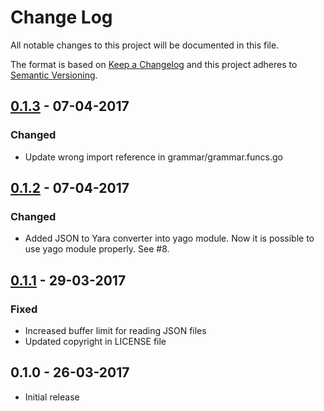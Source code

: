 # Change Log
All notable changes to this project will be documented in this file.

The format is based on [Keep a Changelog](http://keepachangelog.com/)
and this project adheres to [Semantic Versioning](http://semver.org/).


## [0.1.3] - 07-04-2017
### Changed
- Update wrong import reference in grammar/grammar.funcs.go

## [0.1.2] - 07-04-2017
### Changed
- Added JSON to Yara converter into yago module. Now it is possible to use yago module properly. See #8.

## [0.1.1] - 29-03-2017
### Fixed
- Increased buffer limit for reading JSON files
- Updated copyright in LICENSE file

## 0.1.0 - 26-03-2017
- Initial release

[Unreleased]: https://github.com/Yara-Rules/yago/compare/v0.1.3...HEAD
[0.1.3]: https://github.com/Yara-Rules/yago/compare/v0.1.2...v0.1.3
[0.1.2]: https://github.com/Yara-Rules/yago/compare/v0.1.1...v0.1.2
[0.1.1]: https://github.com/Yara-Rules/yago/compare/v0.1.0...v0.1.1
